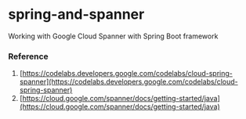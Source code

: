 # spring-and-spanner

Working with Google Cloud Spanner with Spring Boot framework


### Reference

1. [https://codelabs.developers.google.com/codelabs/cloud-spring-spanner](https://codelabs.developers.google.com/codelabs/cloud-spring-spanner)
2. [https://cloud.google.com/spanner/docs/getting-started/java](https://cloud.google.com/spanner/docs/getting-started/java)
